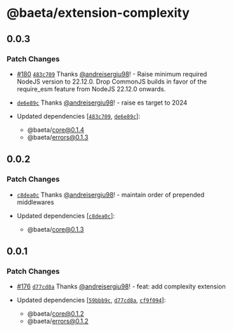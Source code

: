 # @baeta/extension-complexity

## 0.0.3

### Patch Changes

- [#180](https://github.com/andreisergiu98/baeta/pull/180) [`483c709`](https://github.com/andreisergiu98/baeta/commit/483c70932f815fd114732c00b74f9488d7924c72) Thanks [@andreisergiu98](https://github.com/andreisergiu98)! - Raise minimum required NodeJS version to 22.12.0. Drop CommonJS builds in favor of the require_esm feature from NodeJS 22.12.0 onwards.

- [`de6e89c`](https://github.com/andreisergiu98/baeta/commit/de6e89c1b592e280967c73a4137d24ee56ef1857) Thanks [@andreisergiu98](https://github.com/andreisergiu98)! - raise es target to 2024

- Updated dependencies [[`483c709`](https://github.com/andreisergiu98/baeta/commit/483c70932f815fd114732c00b74f9488d7924c72), [`de6e89c`](https://github.com/andreisergiu98/baeta/commit/de6e89c1b592e280967c73a4137d24ee56ef1857)]:
  - @baeta/core@0.1.4
  - @baeta/errors@0.1.3

## 0.0.2

### Patch Changes

- [`c8dea0c`](https://github.com/andreisergiu98/baeta/commit/c8dea0c6a7824039cf4de13a8d2c0b1682ea3d02) Thanks [@andreisergiu98](https://github.com/andreisergiu98)! - maintain order of prepended middlewares

- Updated dependencies [[`c8dea0c`](https://github.com/andreisergiu98/baeta/commit/c8dea0c6a7824039cf4de13a8d2c0b1682ea3d02)]:
  - @baeta/core@0.1.3

## 0.0.1

### Patch Changes

- [#176](https://github.com/andreisergiu98/baeta/pull/176) [`d77cd8a`](https://github.com/andreisergiu98/baeta/commit/d77cd8a1810fdf72cfbbb08d05c207bbc893c822) Thanks [@andreisergiu98](https://github.com/andreisergiu98)! - feat: add complexity extension

- Updated dependencies [[`59bbb9c`](https://github.com/andreisergiu98/baeta/commit/59bbb9c4baaf716f27dc251fe7aeb0231e6c5321), [`d77cd8a`](https://github.com/andreisergiu98/baeta/commit/d77cd8a1810fdf72cfbbb08d05c207bbc893c822), [`cf9f094`](https://github.com/andreisergiu98/baeta/commit/cf9f09468f84d99b069eb0f55e1fc207e2a41dd8)]:
  - @baeta/core@0.1.2
  - @baeta/errors@0.1.2
